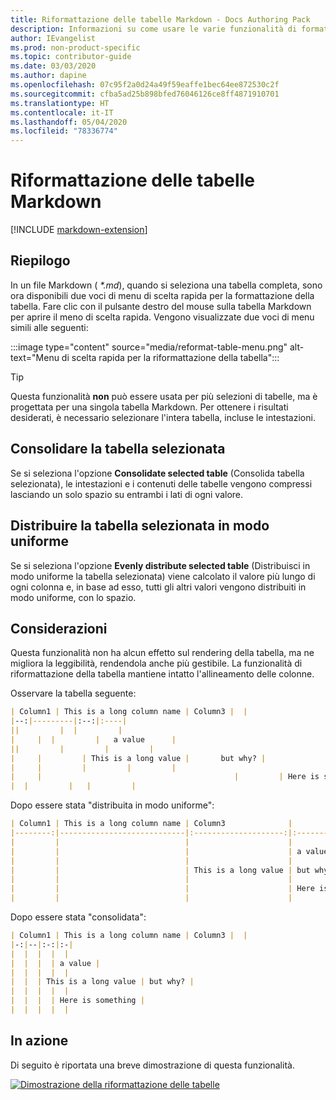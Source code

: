 ```yaml
---
title: Riformattazione delle tabelle Markdown - Docs Authoring Pack
description: Informazioni su come usare le varie funzionalità di formattazione delle tabelle Markdown di Docs Authoring Pack, estensione di Visual Studio Code.
author: IEvangelist
ms.prod: non-product-specific
ms.topic: contributor-guide
ms.date: 03/03/2020
ms.author: dapine
ms.openlocfilehash: 07c95f2a0d24a49f59eaffe1bec64ee872530c2f
ms.sourcegitcommit: cfba5ad25b898bfed76046126ce8ff4871910701
ms.translationtype: HT
ms.contentlocale: it-IT
ms.lasthandoff: 05/04/2020
ms.locfileid: "78336774"
---
```

# <a name="reformat-markdown-tables"></a>Riformattazione delle tabelle Markdown

[!INCLUDE [markdown-extension](includes/markdown-extension.md)]

## <a name="summary"></a>Riepilogo

In un file Markdown ( *\*.md*), quando si seleziona una tabella completa, sono ora disponibili due voci di menu di scelta rapida per la formattazione della tabella. Fare clic con il pulsante destro del mouse sulla tabella Markdown per aprire il meno di scelta rapida. Vengono visualizzate due voci di menu simili alle seguenti:

:::image type="content" source="media/reformat-table-menu.png" alt-text="Menu di scelta rapida per la riformattazione della tabella":::

> [!TIP]
> Questa funzionalità **non** può essere usata per più selezioni di tabelle, ma è progettata per una singola tabella Markdown. Per ottenere i risultati desiderati, è necessario selezionare l'intera tabella, incluse le intestazioni.

## <a name="consolidate-selected-table"></a>Consolidare la tabella selezionata

Se si seleziona l'opzione **Consolidate selected table** (Consolida tabella selezionata), le intestazioni e i contenuti delle tabelle vengono compressi lasciando un solo spazio su entrambi i lati di ogni valore.

## <a name="evenly-distribute-selected-table"></a>Distribuire la tabella selezionata in modo uniforme

Se si seleziona l'opzione **Evenly distribute selected table** (Distribuisci in modo uniforme la tabella selezionata) viene calcolato il valore più lungo di ogni colonna e, in base ad esso, tutti gli altri valori vengono distribuiti in modo uniforme, con lo spazio.

## <a name="considerations"></a>Considerazioni

Questa funzionalità non ha alcun effetto sul rendering della tabella, ma ne migliora la leggibilità, rendendola anche più gestibile. La funzionalità di riformattazione della tabella mantiene intatto l'allineamento delle colonne.

Osservare la tabella seguente:

```markdown
| Column1 | This is a long column name | Column3 |  |
|--:|---------|:--:|:----|
||         |  |         |
|     |  |         |   a value      |
||         |         |         |
|     |         | This is a long value |       but why? |
|     |         |         |         |
|     |                                           |         | Here is something |
|  |         |   |         |
```

Dopo essere stata "distribuita in modo uniforme":

```markdown
| Column1 | This is a long column name | Column3              |                   |
|--------:|----------------------------|:--------------------:|:------------------|
|         |                            |                      |                   |
|         |                            |                      | a value           |
|         |                            |                      |                   |
|         |                            | This is a long value | but why?          |
|         |                            |                      |                   |
|         |                            |                      | Here is something |
|         |                            |                      |                   |
```

Dopo essere stata "consolidata":

```markdown
| Column1 | This is a long column name | Column3 |  |
|-:|--|:-:|:-|
|  |  |  |  |
|  |  |  | a value |
|  |  |  |  |
|  |  | This is a long value | but why? |
|  |  |  |  |
|  |  |  | Here is something |
|  |  |  |  |
```

## <a name="in-action"></a>In azione

Di seguito è riportata una breve dimostrazione di questa funzionalità.

[![Dimostrazione della riformattazione delle tabelle](media/reformat-table.gif)](media/reformat-table.gif#lightbox)
